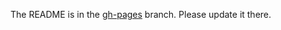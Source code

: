 The README is in the [gh-pages](https://github.com/capitalone/Hygieia/blob/gh-pages/pages/hygieia/collectors/library-policy/nexus-iq-collector.md) branch. Please update it there.
